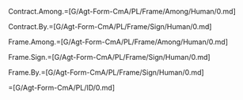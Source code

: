 Contract.Among.=[G/Agt-Form-CmA/PL/Frame/Among/Human/0.md]

Contract.By.=[G/Agt-Form-CmA/PL/Frame/Sign/Human/0.md]

Frame.Among.=[G/Agt-Form-CmA/PL/Frame/Among/Human/0.md]

Frame.Sign.=[G/Agt-Form-CmA/PL/Frame/Sign/Human/0.md]

Frame.By.=[G/Agt-Form-CmA/PL/Frame/Sign/Human/0.md]

=[G/Agt-Form-CmA/PL/ID/0.md]